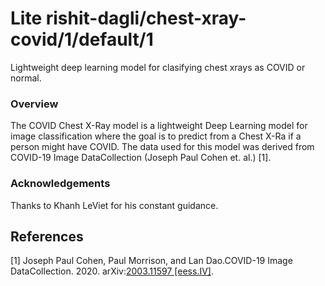 # Lite rishit-dagli/chest-xray-covid/1/default/1
Lightweight deep learning model for clasifying chest xrays as COVID or normal.

<!-- parent-model: sayakpaul/chest-xray-covid/1 -->
<!-- asset-path: https://storage.googleapis.com/trained-covid-model/chest-xray-covid-tradeoff.tar.gz -->


### Overview
The COVID Chest X-Ray model is a lightweight Deep Learning model for image classification where the goal is to predict from a Chest X-Ra if a person might have COVID. The data used for this model was derived from COVID-19 Image DataCollection (Joseph Paul Cohen et. al.) [1].

### Acknowledgements
Thanks to Khanh LeViet for his constant guidance.

References
--------------
[1] Joseph Paul Cohen, Paul Morrison, and Lan Dao.COVID-19 Image DataCollection. 2020. arXiv:[2003.11597 [eess.IV]](https://arxiv.org/abs/2003.11597).